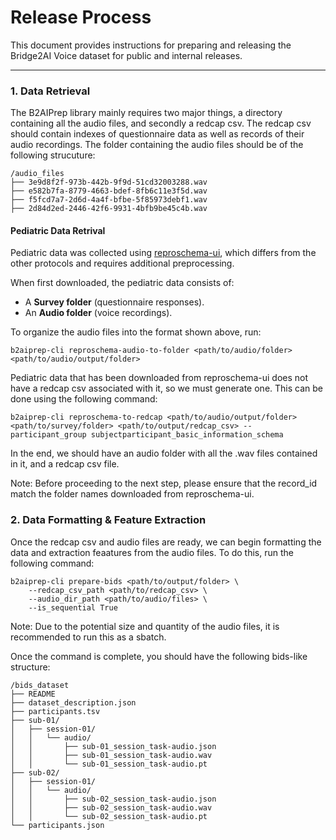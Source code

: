# Release Process
This document provides instructions for preparing and releasing the Bridge2AI Voice dataset for public and internal releases.

---
### 1. Data Retrieval
The B2AIPrep library mainly requires two major things, a directory containing all the audio files, and secondly a redcap csv.
The redcap csv should contain indexes of questionnaire data as well as records of their audio recordings. The folder containing the
audio files should be of the following strucuture: 

```
/audio_files
├── 3e9d8f2f-973b-442b-9f9d-51cd32003288.wav
├── e582b7fa-8779-4663-bdef-8fb6c11e3f5d.wav
├── f5fcd7a7-2d6d-4a4f-bfbe-5f85973debf1.wav
├── 2d84d2ed-2446-42f6-9931-4bfb9be45c4b.wav
```

#### Pediatric Data Retrival


Pediatric data was collected using [reproschema-ui](https://github.com/ReproNim/reproschema-ui), which differs from the other protocols and requires additional preprocessing.

When first downloaded, the pediatric data consists of:
- A **Survey folder** (questionnaire responses).
- An **Audio folder** (voice recordings).


To organize the audio files into the format shown above, run:

```
b2aiprep-cli reproschema-audio-to-folder <path/to/audio/folder> <path/to/audio/output/folder>
```

Pediatric data that has been downloaded from reproschema-ui does not have a redcap csv associated with it, so we must generate one. This can be done using the following command:

```
b2aiprep-cli reproschema-to-redcap <path/to/audio/output/folder> <path/to/survey/folder> <path/to/output/redcap_csv> --participant_group subjectparticipant_basic_information_schema
```

In the end, we should have an audio folder with all the .wav files contained in it, and a redcap csv file.

Note: Before proceeding to the next step, please ensure that the record_id match the folder names downloaded from reproschema-ui.

### 2. Data Formatting & Feature Extraction
Once the redcap csv and audio files are ready, we can begin formatting the data and extraction feaatures from the audio files.
To do this, run the following command: 

```
b2aiprep-cli prepare-bids <path/to/output/folder> \
    --redcap_csv_path <path/to/redcap_csv> \
    --audio_dir_path <path/to/audio/files> \
    --is_sequential True
```
Note: Due to the potential size and quantity of the audio files, it is recommended to run this as a sbatch.

Once the command is complete, you should have the following bids-like structure:
```
/bids_dataset
├── README
├── dataset_description.json
├── participants.tsv
├── sub-01/
│   ├── session-01/
│   │   └── audio/
│   │       ├── sub-01_session_task-audio.json
│   │       ├── sub-01_session_task-audio.wav
│   │       └── sub-01_session_task-audio.pt
├── sub-02/
│   ├── session-01/
│   │   └── audio/
│   │       ├── sub-02_session_task-audio.json
│   │       ├── sub-02_session_task-audio.wav
│   │       └── sub-02_session_task-audio.pt
└── participants.json
```

